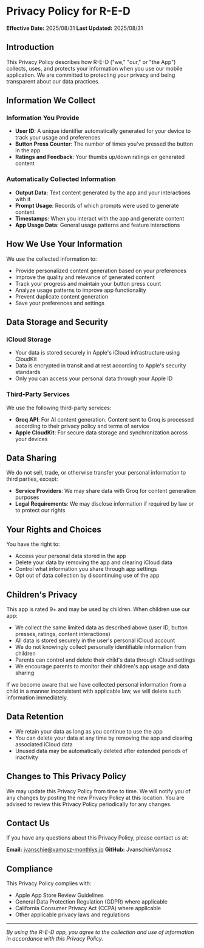 # Privacy Policy for R-E-D

**Effective Date:** 2025/08/31
**Last Updated:** 2025/08/31

## Introduction

This Privacy Policy describes how R-E-D ("we," "our," or "the App") collects, uses, and protects your information when you use our mobile application. We are committed to protecting your privacy and being transparent about our data practices.

## Information We Collect

### Information You Provide
- **User ID**: A unique identifier automatically generated for your device to track your usage and preferences
- **Button Press Counter**: The number of times you've pressed the button in the app
- **Ratings and Feedback**: Your thumbs up/down ratings on generated content

### Automatically Collected Information
- **Output Data**: Text content generated by the app and your interactions with it
- **Prompt Usage**: Records of which prompts were used to generate content
- **Timestamps**: When you interact with the app and generate content
- **App Usage Data**: General usage patterns and feature interactions

## How We Use Your Information

We use the collected information to:
- Provide personalized content generation based on your preferences
- Improve the quality and relevance of generated content
- Track your progress and maintain your button press count
- Analyze usage patterns to improve app functionality
- Prevent duplicate content generation
- Save your preferences and settings

## Data Storage and Security

### iCloud Storage
- Your data is stored securely in Apple's iCloud infrastructure using CloudKit
- Data is encrypted in transit and at rest according to Apple's security standards
- Only you can access your personal data through your Apple ID

### Third-Party Services
We use the following third-party services:
- **Groq API**: For AI content generation. Content sent to Groq is processed according to their privacy policy and terms of service
- **Apple CloudKit**: For secure data storage and synchronization across your devices

## Data Sharing

We do not sell, trade, or otherwise transfer your personal information to third parties, except:
- **Service Providers**: We may share data with Groq for content generation purposes
- **Legal Requirements**: We may disclose information if required by law or to protect our rights

## Your Rights and Choices

You have the right to:
- Access your personal data stored in the app
- Delete your data by removing the app and clearing iCloud data
- Control what information you share through app settings
- Opt out of data collection by discontinuing use of the app

## Children's Privacy

This app is rated 9+ and may be used by children. When children use our app:
- We collect the same limited data as described above (user ID, button presses, ratings, content interactions)
- All data is stored securely in the user's personal iCloud account
- We do not knowingly collect personally identifiable information from children
- Parents can control and delete their child's data through iCloud settings
- We encourage parents to monitor their children's app usage and data sharing

If we become aware that we have collected personal information from a child in a manner inconsistent with applicable law, we will delete such information immediately.

## Data Retention

- We retain your data as long as you continue to use the app
- You can delete your data at any time by removing the app and clearing associated iCloud data
- Unused data may be automatically deleted after extended periods of inactivity

## Changes to This Privacy Policy

We may update this Privacy Policy from time to time. We will notify you of any changes by posting the new Privacy Policy at this location. You are advised to review this Privacy Policy periodically for any changes.

## Contact Us

If you have any questions about this Privacy Policy, please contact us at:

**Email:** jvanschie@vamosz-monthlys.jp
**GitHub:** JvanschieVamosz

## Compliance

This Privacy Policy complies with:
- Apple App Store Review Guidelines
- General Data Protection Regulation (GDPR) where applicable
- California Consumer Privacy Act (CCPA) where applicable
- Other applicable privacy laws and regulations

---

*By using the R-E-D app, you agree to the collection and use of information in accordance with this Privacy Policy.*

